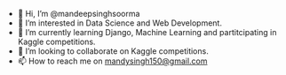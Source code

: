 - 👋 Hi, I’m @mandeepsinghsoorma
- 👀 I’m interested in Data Science and Web Development.
- 🌱 I’m currently learning Django, Machine Learning and partitcipating in Kaggle competitions.
- 💞️ I’m looking to collaborate on Kaggle competitions.
- 📫 How to reach me on mandysingh150@gmail.com

<!---
mandeepsinghsoorma/mandeepsinghsoorma is a ✨ special ✨ repository because its `README.md` (this file) appears on your GitHub profile.
You can click the Preview link to take a look at your changes.
--->
